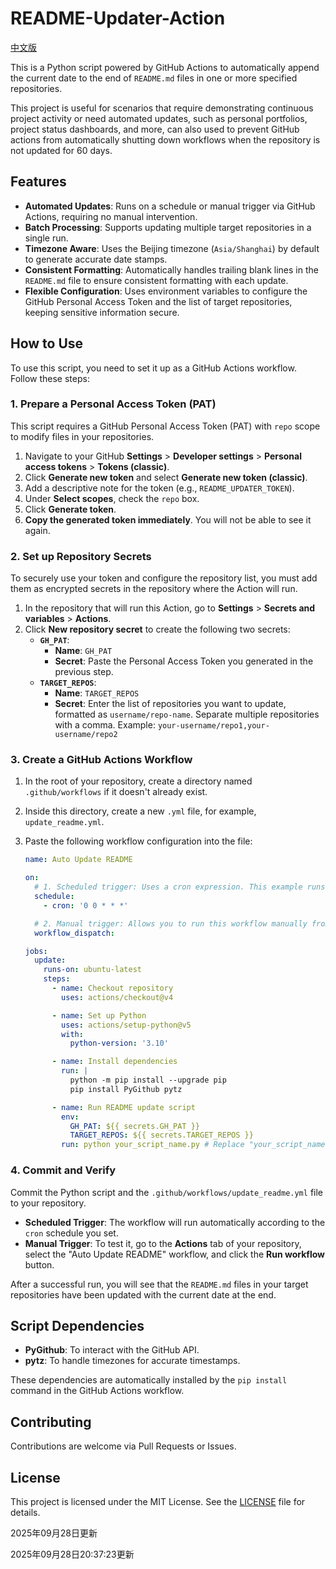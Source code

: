 # README-Updater-Action

[中文版](README-CN.md)

This is a Python script powered by GitHub Actions to automatically append the current date to the end of `README.md` files in one or more specified repositories.

This project is useful for scenarios that require demonstrating continuous project activity or need automated updates, such as personal portfolios, project status dashboards, and more, can also used to prevent GitHub actions from automatically shutting down workflows when the repository is not updated for 60 days.

## Features

- **Automated Updates**: Runs on a schedule or manual trigger via GitHub Actions, requiring no manual intervention.
- **Batch Processing**: Supports updating multiple target repositories in a single run.
- **Timezone Aware**: Uses the Beijing timezone (`Asia/Shanghai`) by default to generate accurate date stamps.
- **Consistent Formatting**: Automatically handles trailing blank lines in the `README.md` file to ensure consistent formatting with each update.
- **Flexible Configuration**: Uses environment variables to configure the GitHub Personal Access Token and the list of target repositories, keeping sensitive information secure.

## How to Use

To use this script, you need to set it up as a GitHub Actions workflow. Follow these steps:

### 1. Prepare a Personal Access Token (PAT)

This script requires a GitHub Personal Access Token (PAT) with `repo` scope to modify files in your repositories.

1.  Navigate to your GitHub **Settings** > **Developer settings** > **Personal access tokens** > **Tokens (classic)**.
2.  Click **Generate new token** and select **Generate new token (classic)**.
3.  Add a descriptive note for the token (e.g., `README_UPDATER_TOKEN`).
4.  Under **Select scopes**, check the `repo` box.
5.  Click **Generate token**.
6.  **Copy the generated token immediately**. You will not be able to see it again.

### 2. Set up Repository Secrets

To securely use your token and configure the repository list, you must add them as encrypted secrets in the repository where the Action will run.

1.  In the repository that will run this Action, go to **Settings** > **Secrets and variables** > **Actions**.
2.  Click **New repository secret** to create the following two secrets:
    *   **`GH_PAT`**:
        *   **Name**: `GH_PAT`
        *   **Secret**: Paste the Personal Access Token you generated in the previous step.
    *   **`TARGET_REPOS`**:
        *   **Name**: `TARGET_REPOS`
        *   **Secret**: Enter the list of repositories you want to update, formatted as `username/repo-name`. Separate multiple repositories with a comma.
          Example: `your-username/repo1,your-username/repo2`

### 3. Create a GitHub Actions Workflow

1.  In the root of your repository, create a directory named `.github/workflows` if it doesn't already exist.
2.  Inside this directory, create a new `.yml` file, for example, `update_readme.yml`.
3.  Paste the following workflow configuration into the file:

    ```yaml
    name: Auto Update README

    on:
      # 1. Scheduled trigger: Uses a cron expression. This example runs at midnight UTC (8:00 AM Beijing time) every day.
      schedule:
        - cron: '0 0 * * *'

      # 2. Manual trigger: Allows you to run this workflow manually from the Actions tab.
      workflow_dispatch:

    jobs:
      update:
        runs-on: ubuntu-latest
        steps:
          - name: Checkout repository
            uses: actions/checkout@v4

          - name: Set up Python
            uses: actions/setup-python@v5
            with:
              python-version: '3.10'

          - name: Install dependencies
            run: |
              python -m pip install --upgrade pip
              pip install PyGithub pytz

          - name: Run README update script
            env:
              GH_PAT: ${{ secrets.GH_PAT }}
              TARGET_REPOS: ${{ secrets.TARGET_REPOS }}
            run: python your_script_name.py # Replace "your_script_name.py" with the name of your script file
    ```


### 4. Commit and Verify

Commit the Python script and the `.github/workflows/update_readme.yml` file to your repository.

- **Scheduled Trigger**: The workflow will run automatically according to the `cron` schedule you set.
- **Manual Trigger**: To test it, go to the **Actions** tab of your repository, select the "Auto Update README" workflow, and click the **Run workflow** button.

After a successful run, you will see that the `README.md` files in your target repositories have been updated with the current date at the end.

## Script Dependencies

- **PyGithub**: To interact with the GitHub API.
- **pytz**: To handle timezones for accurate timestamps.

These dependencies are automatically installed by the `pip install` command in the GitHub Actions workflow.

## Contributing

Contributions are welcome via Pull Requests or Issues.

## License

This project is licensed under the MIT License. See the [LICENSE](LICENSE) file for details.

2025年09月28日更新

2025年09月28日20:37:23更新

